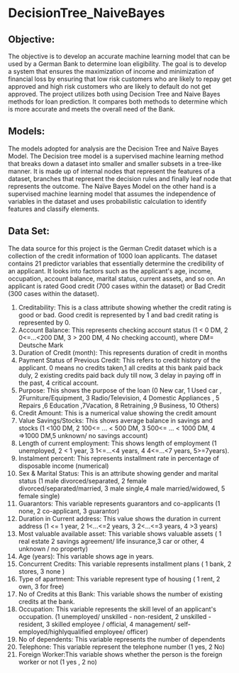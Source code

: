 # DecisionTree_NaiveBayes
## Objective:  
The objective is to develop an accurate machine learning model that can be used by a German Bank to determine loan  eligibility. The goal is to develop a system that ensures the maximization of income and minimization of financial loss by ensuring that low risk customers who are likely to repay get approved and high risk customers who are likely to default do not get approved. The project utilizes both using Decision Tree and Naive Bayes methods for loan prediction. It compares both methods to determine which is more accurate and meets the overall need of the Bank.

## Models: 
The models adopted for analysis are the Decision Tree and Naïve Bayes Model. The Decision tree model is a supervised machine learning method that  breaks down a dataset into smaller and smaller subsets in a tree-like manner. It is made up of internal nodes that represent the features of a dataset, branches that represent the decision rules and finally leaf node that represents the outcome. The Naïve Bayes Model on the other hand is a supervised machine learning model that assumes the independence of variables in the dataset and uses probabilistic calculation to identify features and classify elements.

## Data Set:  
The data source for this project is the German Credit dataset which is a collection of the credit information of 1000 loan applicants. The dataset contains 21 predictor variables that essentially determine the credibility of an applicant. It looks into factors such as the applicant's age, income, occupation, account balance, marital status, current assets, and so on. An applicant is rated Good credit (700 cases within the dataset) or Bad Credit (300 cases within the dataset).

1. Creditability: This is a class attribute  showing whether the credit rating is good or bad. Good credit is represented by 1 and bad credit rating is represented by 0.
2. Account Balance: This represents checking account status (1 < 0 DM, 2 0<=...<200 DM, 3 > 200 DM, 4 No checking account), where DM= Deutsche Mark 
3. Duration of Credit (month): This represents duration of credit in months 
4. Payment Status of Previous Credit: This refers  to  credit history of the applicant.  0 means no credits taken,1 all credits at this bank paid back duly, 2 existing credits paid back duly till now, 3 delay in paying off in the past, 4 critical account.
5. Purpose: This shows the purpose of the loan (0 New car, 1 Used car , 2Furniture/Equipment, 3 Radio/Television, 4 Domestic Appliances , 5 Repairs ,6 Education ,7Vacation, 8 Retraining ,9 Business, 10 Others)
6. Credit Amount: This is a numerical value showing the credit amount
7. Value Savings/Stocks: This shows average balance in savings and stocks (1  <100 DM, 2 100<= ... < 500 DM, 3  500<= ... < 1000 DM, 4  =>1000 DM,5 unknown/ no savings account)
8. Length of  current employment: This shows length of employment (1  unemployed, 2 < 1 year, 3 1<=...<4 years, 4 4<=…<7 years, 5>=7years).
9. Instalment percent: This represents installment rate in percentage of disposable income (numerical)
10. Sex & Marital Status: This is an attribute showing gender and marital status (1 male  divorced/separated, 2 female  divorced/separated/married, 3  male single,4 male  married/widowed, 5  female  single)
11. Guarantors: This variable represents guarantors and co-applicants (1  none, 2  co-applicant, 3  guarantor)
12. Duration in  Current address: This value shows the duration in current address (1 <= 1 year, 2 1<...<=2 years, 3 2<...<=3 years, 4 >3 years)
13. Most valuable available asset: This variable shows valuable assets ( 1  real estate 2  savings agreement/ life insurance,3  car or other, 4  unknown / no property)
14. Age (years): This variable shows age in years.
15. Concurrent Credits: This variable represents installment plans ( 1  bank, 2  stores, 3  none )
16. Type of apartment: This variable represent type of housing ( 1  rent, 2  own, 3  for free)
17. No of Credits at this Bank: This variable shows the number of existing credits at the bank.
18. Occupation: This variable represents the skill level of an applicant's occupation.  (1  unemployed/ unskilled - non-resident, 2  unskilled - resident, 3  skilled employee / official, 4  management/ self-employed/highlyqualified employee/ officer)
19. No of dependents: This variable represents the number of dependents
20. Telephone: This variable represent the telephone number (1 yes, 2 No)
21. Foreign Worker:This variable shows whether the person is the foreign worker or not (1 yes , 2 no)


